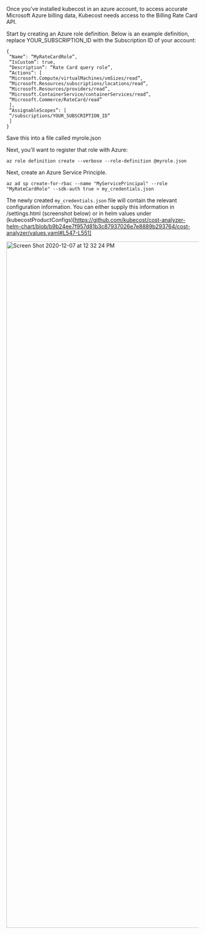 Once you've installed kubecost in an azure account, to access accurate Microsoft Azure billing data, Kubecost needs access to the Billing Rate Card API.

Start by creating an Azure role definition. Below is an example definition, replace YOUR_SUBSCRIPTION_ID with the Subscription ID of your account:

```
{
 “Name”: “MyRateCardRole”,
 “IsCustom”: true,
 “Description”: “Rate Card query role”,
 “Actions”: [
 “Microsoft.Compute/virtualMachines/vmSizes/read”,
 “Microsoft.Resources/subscriptions/locations/read”,
 “Microsoft.Resources/providers/read”,
 “Microsoft.ContainerService/containerServices/read”,
 “Microsoft.Commerce/RateCard/read”
 ],
 “AssignableScopes”: [
 “/subscriptions/YOUR_SUBSCRIPTION_ID”
 ]
}
```

Save this into a file called myrole.json

Next, you'll want to register that role with Azure:

```az role definition create --verbose --role-definition @myrole.json```

Next, create an Azure Service Principle.

```az ad sp create-for-rbac --name "MyServicePrincipal" --role "MyRateCardRole" --sdk-auth true > my_credentials.json```

The newly created `my_credentials.json` file will contain the relevant configuration information. You can either supply this information in <your-kubecost-endpoint>/settings.html (screenshot below) or in helm values under (kubecostProductConfigs)[https://github.com/kubecost/cost-analyzer-helm-chart/blob/b9b24ee7f957d81b3c87937026e7e8889b293764/cost-analyzer/values.yaml#L547-L551]

<img width="1792" alt="Screen Shot 2020-12-07 at 12 32 24 PM" src="https://user-images.githubusercontent.com/453512/101402781-12156880-3889-11eb-86ca-55111d36fe14.png">

